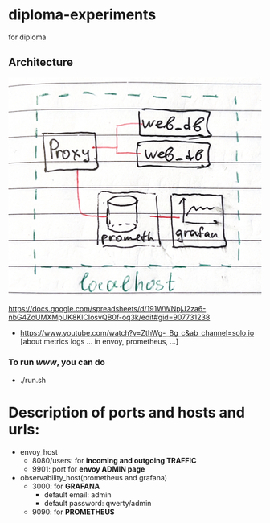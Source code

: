 # diploma-experiments

for diploma

## Architecture

![alt text](./IMG.JPG)

https://docs.google.com/spreadsheets/d/191WWNpjJ2za6-nbG4ZoUMXMpUK8KlCIosvQB0f-oq3k/edit#gid=907731238

- https://www.youtube.com/watch?v=ZthWg-_Bg_c&ab_channel=solo.io
  [about metrics logs ... in envoy, prometheus, ...]

### To run _www_, you can do

- ./run.sh

# Description of ports and hosts and urls:

- envoy_host
  - 8080/users: for **incoming and outgoing TRAFFIC**
  - 9901: port for **envoy ADMIN page**
- observability_host(prometheus and grafana)
  - 3000: for **GRAFANA**
    - default email: admin
    - default password: qwerty/admin
  - 9090: for **PROMETHEUS**
